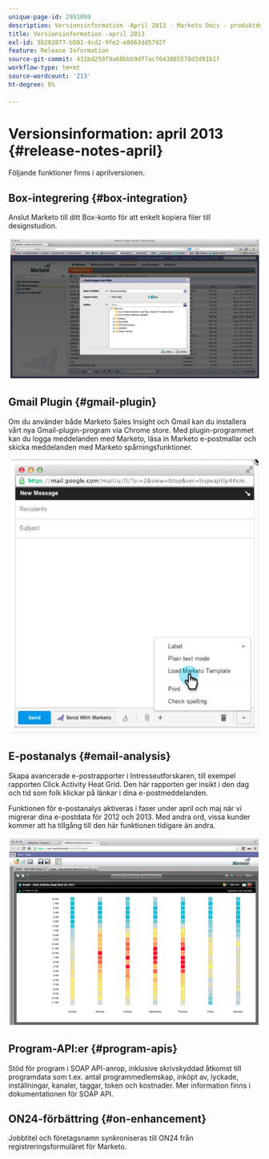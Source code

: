```yaml
---
unique-page-id: 2951099
description: Versionsinformation -April 2013 - Marketo Docs - produktdokumentation
title: Versionsinformation -april 2013
exl-id: 5b202877-b501-4cd2-9fe2-e8663dd5792f
feature: Release Information
source-git-commit: 431bd258f9a68bbb9df7acf043085578d3d91b1f
workflow-type: tm+mt
source-wordcount: '213'
ht-degree: 0%

---
```


# Versionsinformation: april 2013 {#release-notes-april}

Följande funktioner finns i aprilversionen.

## Box-integrering {#box-integration}

Anslut Marketo till ditt Box-konto för att enkelt kopiera filer till designstudion.

![](assets/image2014-9-22-15-3a47-3a56.png)

## Gmail Plugin {#gmail-plugin}

Om du använder både Marketo Sales Insight och Gmail kan du installera vårt nya Gmail-plugin-program via Chrome store. Med plugin-programmet kan du logga meddelanden med Marketo, läsa in Marketo e-postmallar och skicka meddelanden med Marketo spårningsfunktioner.

![](assets/image2014-9-22-15-3a48-3a57.png)

## E-postanalys {#email-analysis}

Skapa avancerade e-postrapporter i Intresseutforskaren, till exempel rapporten Click Activity Heat Grid. Den här rapporten ger insikt i den dag och tid som folk klickar på länkar i dina e-postmeddelanden.

Funktionen för e-postanalys aktiveras i faser under april och maj när vi migrerar dina e-postdata för 2012 och 2013. Med andra ord, vissa kunder kommer att ha tillgång till den här funktionen tidigare än andra.

![](assets/image2014-9-22-15-3a49-3a16.png)

## Program-API:er {#program-apis}

Stöd för program i SOAP API-anrop, inklusive skrivskyddad åtkomst till programdata som t.ex. antal programmedlemskap, inköpt av, lyckade, inställningar, kanaler, taggar, token och kostnader. Mer information finns i dokumentationen för SOAP API.

## ON24-förbättring {#on-enhancement}

Jobbtitel och företagsnamn synkroniseras till ON24 från registreringsformuläret för Marketo.
